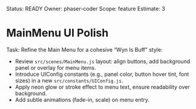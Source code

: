 Status: READY
Owner: phaser-coder
Scope: feature
Estimate: 3

# MainMenu UI Polish

Task: Refine the Main Menu for a cohesive “Wyn Is Buff” style:
  - Review `src/scenes/MainMenu.js` layout: align buttons, add background panel or overlay for menu items.
  - Introduce UIConfig constants (e.g., panel color, button hover tint, font sizes) in a new `src/constants/UIConfig.js`.
  - Apply neon glow or stroke effect to menu text, ensure readability over background.
  - Add subtle animations (fade-in, scale) on menu entry.